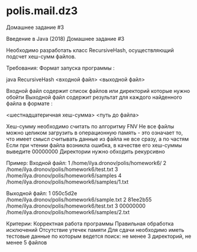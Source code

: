 # polis.mail.dz3
Домашнее задание #3

Введение в Java (2018)
Домашнее задание #3

Необходимо разработать класс RecursiveHash, осуществляющий подсчет хеш-сумм файлов.

Требования:
Формат запуска программы :

java RecursiveHash <входной файл> <выходной файл>
 
Входной файл содержит список файлов или директорий которые нужно обойти
Выходной файл содержит результат для каждого найденного файла в формате :

<шестнадцатеричная хеш-сумма> <путь до файла>
 
Хеш-сумму необходимо считать по алгоритму FNV
Не все файлы можно целиком загрузить в операционную память - это означает то, что имеет смысл считывать данные из файла не все сразу, а по частям
Если при чтении файла возникла ошибка, в качестве его хеш-суммы выведите 00000000
Директории нужно обходить рекурсивно

Пример:
Входной файл:
1 /home/ilya.dronov/polis/homework6/
2 /home/ilya.dronov/polis/homework6/test.txt
3 /home/ilya.dronov/polis/homework6/samples
4 /home/ilya.dronov/polis/homework6/samples/1.txt
 
Выходной файл:
1 050c5d2e /home/ilya.dronov/polis/homework6/sample.txt
2 81ee2b55 /home/ilya.dronov/polis/homework6/test.txt
3 00000000 /home/ilya.dronov/polis/homework6/samples/2.txt

Критерии:
Корректная работа программы
Правильная обработка исключений
Отсутствие утечек памяти
Для сдачи необходимо иметь тестовые данные по которым ведется поиск: не менее 3 директорий, не менее 5 файлов
